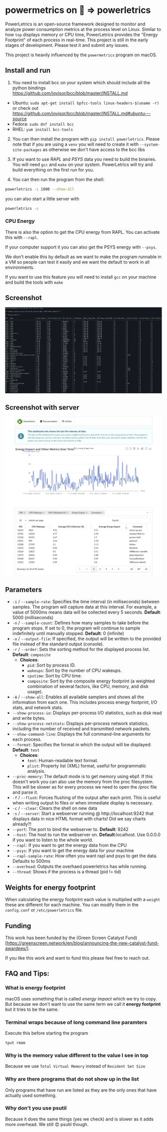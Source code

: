 # powermetrics on 🐧 => powerletrics

PowerLetrics is an open-source framework designed to monitor and analyze power consumption metrics at the process level on Linux. Similar to how `top` displays memory or CPU time, PowerLetrics provides the "Energy Footprint" of each process in real-time. This project is still in the early stages of development. Please test it and submit any issues.

This project is heavily influenced by the `powermetrics` program on macOS.


## Install and run

1. You need to install bcc on your system which should include all the python bindings https://github.com/iovisor/bcc/blob/master/INSTALL.md

- Ubuntu: `sudo apt-get install bpfcc-tools linux-headers-$(uname -r)` or check out https://github.com/iovisor/bcc/blob/master/INSTALL.md#ubuntu---source
- Fedora: `sudo dnf install bcc`
- RHEL: `yum install bcc-tools`

2. You can then install the program with `pip install powerletrics`. Please note that if you are using a `venv` you will need to create it with `--system-site-packages` as otherwise we don't have access to the bcc libs

3. If you want to use *RAPL* and *PSYS* data you need to build the binaries. You will need `gcc` and `make` on your system.
PowerLetrics will try and build everything on the first run for you.

4. You can then run the program from the shell:
```bash
powerletrics -i 1000 --show-all
```

you can also start a little server with
```bash
powerletrics -s
```

### CPU Energy

There is also the option to get the CPU energy from RAPL. You can activate this with ``--rapl``.

If your computer support it you can also get the PSYS energy with ``--psys``.

We don't enable this by default as we want to make the program runnable in a VM so people can test it easily and we want the default to work in all environments.

If you want to use this feature you will need to install `gcc` on your machine and build the tools with `make`

## Screenshot

![How it looks](https://raw.githubusercontent.com/green-kernel/powerletrics/refs/heads/main/Screenshot.png "PowerLetrics in action")

## Screenshot with server

![How the HTML server looks](https://raw.githubusercontent.com/green-kernel/powerletrics/refs/heads/main/Screenshot_Server.png "PowerLetrics bundled HTML server")


## Parameters

- `-i` / `--sample-rate`: Specifies the time interval (in milliseconds) between samples. The program will capture data at this interval. For example, a value of 5000ms means data will be collected every 5 seconds. **Default**: 5000 (milliseconds)
- `-n` / `--sample-count`: Defines how many samples to take before the program stops. If set to 0, the program will continue to sample indefinitely until manually stopped. **Default**: 0 (infinite)
- `-o` / `--output-file`: If specified, the output will be written to the provided file instead of the standard output (console).
- `-r` / `--order`:  Sets the sorting method for the displayed process list. **Default**: `composite`
    - **Choices**:
        - `pid`: Sort by process ID.
        - `wakeups`: Sort by the number of CPU wakeups.
        - `cputime`: Sort by CPU time.
        - `composite`: Sort by the composite energy footprint (a weighted combination of several factors, like CPU, memory, and disk usage).
- `-A` / `--show-all`: Enables all available samplers and shows all the information from each one. This includes process energy footprint, I/O stats, and network stats.
- `--show-process-io`: Displays per-process I/O statistics, such as disk read and write bytes.
- `--show-process-netstats`: Displays per-process network statistics, including the number of received and transmitted network packets.
- `--show-command-line`: Displays the full command-line arguments for each process.
- `--format`: Specifies the format in which the output will be displayed: **Default**: `text`
    - **Choices**:
        - `text`: Human-readable text format.
        - `plist`: Property list (XML) format, useful for programmatic analysis.
- `--proc-memory`: The default mode is to get memory using ebpf. If this doesn't work you can also use the memory from the proc filesystem. This will be slower as for every process we need to open the /proc file and parse it.
- `-f` / `--flush`: Forces flushing of the output after each print. This is useful when writing output to files or when immediate display is necessary.
- `-c` / `--clear`: Clears the shell on new data
- `-s` / `--server`: Start a webserver running @ http://localhost:9242 that displays data in nice HTML format with charts! Did we say charts already?!
- `--port`: The port to bind the webserver to. **Default**: 9242
- `--host`: The host to run the webserver on. **Default**:localhost. Use 0.0.0.0 if you want to listen to the whole world.
- `--rapl`: If you want to get the energy data from the CPU
- `--psys`: If you want to get the energy data for your machine
- `--rapl-sample-rate`: How often you want rapl and psys to get the data. Defaults to 500ms
- `--overhead`: Outputs the overhaed powerletrics has while running.
- `--thread`: Shows if the process is a thread (pid != tid)

## Weights for energy footprint

When calculating the energy footprint each value is multiplied with a `weight` these are different for each machine. You
can modify them in the `config.conf` or `/etc/powerletrics` file.

## Funding

This work has been funded by the (Green Screen Catalyst Fund)[https://greenscreen.network/en/blog/announcing-the-new-catalyst-fund-awardees/].

If you like this work and want to fund this please feel free to reach out.

## FAQ and Tips:

### What is energy footprint

macOS uses something that is called *energy impact* which we try to copy. But because we don't want to use the same term we call it **energy footprint** but it tries to be the same.

### Terminal wraps because of long command line paramters
Execute this before starting the program

```
tput rmam
```

### Why is the memory value different to the value I see in top
Because we use `Total Virtual Memory` instead of `Resident Set Size`

### Why are there programs that do not show up in the list
Only programs that have run are listed as they are the only ones that have actually used something.

### Why don't you use psutil
Because it does the same things (yes we check) and is slower as it adds more overhead. We still 😍 psutil though.
